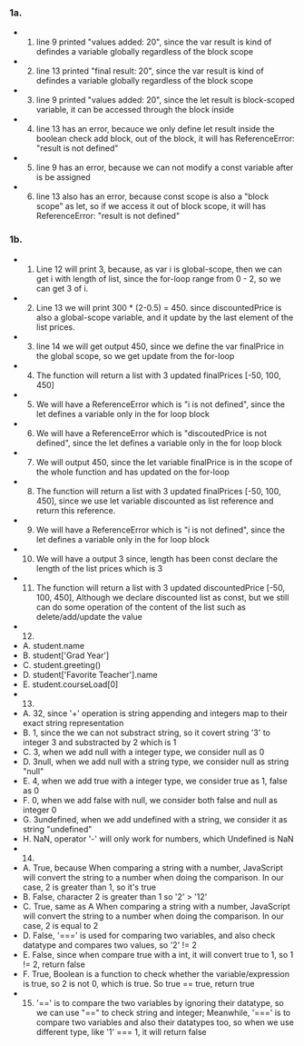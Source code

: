 ### 1a.
- 1. line 9 printed "values added: 20", since the var result is kind of defindes a variable globally regardless of the block scope
- 2. line 13 printed "final result: 20", since the var result is kind of defindes a variable globally regardless of the block scope
- 3. line 9 printed "values added: 20", since the let result is block-scoped variable, it can be accessed through the block inside
- 4. line 13 has an error, becauce we only define let result inside the boolean check add block, out of the block, it will has ReferenceError: "result is not defined"
- 5. line 9 has an error, because we can not modify a const variable after is be assigned
- 6. line 13 also has an error, because const scope is also a "block scope" as let, so if we access it out of block scope, it will has ReferenceError: "result is not defined"
### 1b.
- 1. Line 12 will print 3, because, as var i is global-scope, then we can get i with length of list, since the for-loop range from 0 - 2, so we can get 3 of i.
- 2. Line 13 we will print 300 * (2-0.5) = 450. since discountedPrice is also a global-scope variable, and it update by the last element of the list prices.
- 3. line 14 we will get output 450, since we define the var finalPrice in the global scope, so we get update from the for-loop
- 4. The function will return a list with 3 updated finalPrices [-50, 100, 450]
- 5. We will have a ReferenceError which is "i is not defined", since the let defines a variable only in the for loop block
- 6. We will have a ReferenceError which is "discoutedPrice is not defined", since the let defines a variable only in the for loop block
- 7. We will output 450, since the let variable finalPrice is in the scope of the whole function and has updated on the for-loop
- 8. The function will return a list with 3 updated finalPrices [-50, 100, 450], since we use let variable discounted as list reference and return this reference.
- 9. We will have a ReferenceError which is "i is not defined", since the let defines a variable only in the for loop block
- 10. We will have a output 3 since, length has been const declare the length of the list prices which is 3
- 11. The function will return a list with 3 updated discountedPrice [-50, 100, 450], Although we declare discounted list as const, but we still can do some operation of the content of the list such as delete/add/update the value
- 12. 
 - A. student.name
 - B. student['Grad Year']
 - C. student.greeting()
 - D. student['Favorite Teacher'].name
 - E. student.courseLoad[0]
- 13. 
 - A. 32, since '+' operation is string appending and integers map to their exact string representation 
 - B. 1,  since the we can not substract string, so it covert string '3' to integer 3 and substracted by 2 which is 1
 - C. 3, when we add null with a integer type, we consider null as 0
 - D. 3null, when we add null with a string type, we consider null as string "null"
 - E. 4, when we add true with a integer type, we consider true as 1, false as 0
 - F. 0, when we add false with null, we consider both false and null as integer 0
 - G. 3undefined, when we add undefined with a string, we consider it as string "undefined"
 - H. NaN, operator '-' will only work for numbers, which Undefined is NaN
- 14.
 - A. True, because When comparing a string with a number, JavaScript will convert the string to a number when doing the comparison.  In our case, 2 is greater than 1, so it's true
 - B. False, character 2 is greater than 1 so '2' > '12'
 - C. True, same as A When comparing a string with a number, JavaScript will convert the string to a number when doing the comparison.  In our case, 2 is equal to 2
 - D. False, '===' is used for comparing two variables, and also check datatype and compares two values, so '2' != 2
 - E. False, since when compare true with a int, it will convert true to 1, so 1 != 2, return false
 - F. True, Boolean is a function to check whether the variable/expression is true, so 2 is not 0, which is true. So true == true, return true
- 15. '==' is to compare the two variables by ignoring their datatype, so we can use "==" to check string and integer; Meanwhile, '===' is to compare two variables and also their datatypes too, so when we use different type, like '1' === 1, it will return false